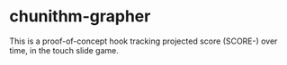# chunithm-grapher

This is a proof-of-concept hook tracking projected score (SCORE-) over time, in the touch slide game.
